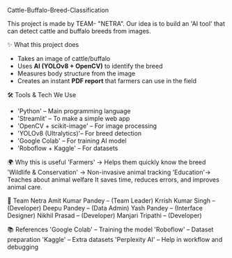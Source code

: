  Cattle-Buffalo-Breed-Classification

 This project is made by TEAM- "NETRA".
Our idea is to build an 'AI tool' that can detect cattle and buffalo breeds from images.

✨ What this project does
- Takes an image of cattle/buffalo
- Uses **AI (YOLOv8 + OpenCV)** to identify the breed
- Measures body structure from the image
- Creates an instant **PDF report** that farmers can use in the field

🛠️ Tools & Tech We Use
- 'Python' – Main programming language  
- 'Streamlit' – To make a simple web app  
- 'OpenCV + scikit-image' – For image processing  
- 'YOLOv8 (Ultralytics)'– For breed detection  
- 'Google Colab' – For training AI model  
- 'Roboflow + Kaggle' – For datasets
  
🌍 Why this is useful
'Farmers' → Helps them quickly know the breed
'Wildlife & Conservation' → Non-invasive animal tracking
'Education'→ Teaches about animal welfare
It saves time, reduces errors, and improves animal care.

👥 Team Netra
Amit Kumar Pandey – (Team Leader)
Krrish Kumar Singh – (Developer)
Deepu Pandey – (Data Admin)
Yash Pandey – (Interface Designer)
Nikhil Prasad – (Developer)
Manjari Tripathi – (Developer)

📚 References
'Google Colab' – Training the model
'Roboflow' – Dataset preparation
'Kaggle' – Extra datasets
'Perplexity AI' – Help in workflow and debugging
